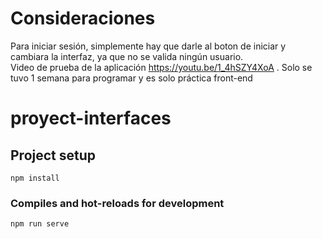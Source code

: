 

# Consideraciones
Para iniciar sesión, simplemente hay que darle al boton de iniciar y cambiara la interfaz, ya que no se valida ningún usuario.  
Video de prueba de la aplicación https://youtu.be/1_4hSZY4XoA . Solo se tuvo 1 semana para programar y es solo práctica front-end

# proyect-interfaces  
## Project setup
```
npm install
```

### Compiles and hot-reloads for development
```
npm run serve
```
